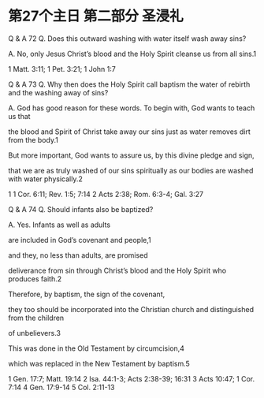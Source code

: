 # 第27个主日 第二部分 圣浸礼

Q & A 72
Q. Does this outward washing with water
itself wash away sins?

A. No, only Jesus Christ’s blood and the Holy Spirit
cleanse us from all sins.1

1 Matt. 3:11; 1 Pet. 3:21; 1 John 1:7

Q & A 73
Q. Why then does the Holy Spirit call baptism
the water of rebirth and
the washing away of sins?

A. God has good reason for these words.
To begin with, God wants to teach us that

the blood and Spirit of Christ take away our sins
just as water removes dirt from the body.1

But more important,
God wants to assure us, by this divine pledge and sign,

that we are as truly washed of our sins spiritually
as our bodies are washed with water physically.2

1 1 Cor. 6:11; Rev. 1:5; 7:14
2 Acts 2:38; Rom. 6:3-4; Gal. 3:27

Q & A 74
Q. Should infants also be baptized?

A. Yes.
Infants as well as adults

are included in God’s covenant and people,1

and they, no less than adults, are promised

deliverance from sin through Christ’s blood
and the Holy Spirit who produces faith.2

Therefore, by baptism, the sign of the covenant,

they too should be incorporated into the Christian church
and distinguished from the children

of unbelievers.3

This was done in the Old Testament by circumcision,4

which was replaced in the New Testament by baptism.5

1 Gen. 17:7; Matt. 19:14
2 Isa. 44:1-3; Acts 2:38-39; 16:31
3 Acts 10:47; 1 Cor. 7:14
4 Gen. 17:9-14
5 Col. 2:11-13
